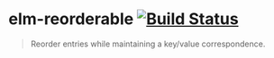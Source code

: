 # elm-reorderable [![Build Status](https://travis-ci.org/zwilias/elm-reorderable.svg?branch=master)](https://travis-ci.org/zwilias/elm-reorderable)
> Reorder entries while maintaining a key/value correspondence.

